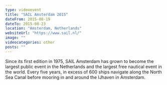 ```yaml
---
type: videoevent
title: "SAIL Amsterdam 2015"
dateFrom: 2015-08-19
dateTo: 2015-08-23
location: "Amsterdam, Netherlands"
websiteUrl: "https://www.sail.nl/"
image: ""
videocategories: other
posts: ""
---
```


Since its first edition in 1975, SAIL Amsterdam has grown to become the largest public event in the Netherlands and the largest free nautical event in the world. Every five years, in excess of 600 ships navigate along the North Sea Canal before mooring in and around the IJhaven in Amsterdam.
